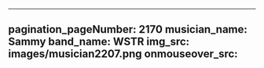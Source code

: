 ------
pagination_pageNumber: 2170
musician_name: Sammy
band_name: WSTR
img_src: images/musician2207.png
onmouseover_src: 
------